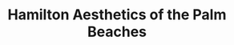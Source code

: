 ---
title: "Hamilton Aesthetics of the Palm Beaches"
url: /palm-beach-gardens/hamilton-aesthetics-of-the-palm-beaches/
shop: Kosmetik
---